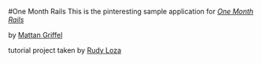 #One Month Rails
This is the pinteresting sample application for
[*One Month Rails*](htt://onemonthrails.com)	

by [Mattan Griffel](http://mattangriffel.com)

tutorial project taken by [Rudy Loza](rodolfo.loza@gmail.com)